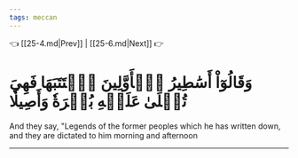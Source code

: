 ```yaml
---
tags: meccan
---
```


👈 [[25-4.md|Prev]] | [[25-6.md|Next]] 👉

# وَقَالُوٓاْ أَسَٰطِيرُ ٱلۡأَوَّلِينَ ٱكۡتَتَبَهَا فَهِيَ تُمۡلَىٰ عَلَيۡهِ بُكۡرَةٗ وَأَصِيلٗا

And they say, "Legends of the former peoples which he has written down, and they are dictated to him morning and afternoon

---

